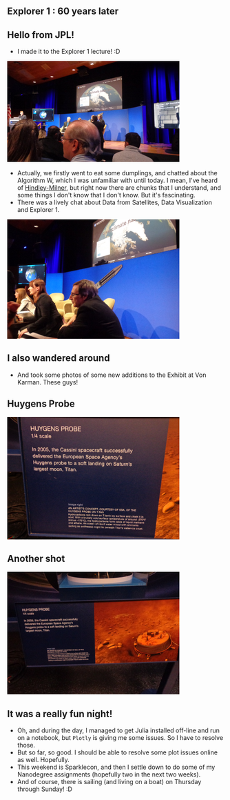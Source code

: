 ## Explorer 1 : 60 years later

## Hello from JPL!
- I made it to the Explorer 1 lecture! :D

<img src="/images/explorer/e1.png" width="400">

- Actually, we firstly went to eat some dumplings, and chatted about 
  the Algorithm W, which I was unfamiliar with until today. 
  I mean, I've heard of [Hindley-Milner](https://en.wikipedia.org/wiki/Hindley%E2%80%93Milner_type_system), but right now there are chunks
  that I understand, and some things I don't know that I don't know.
  But it's fascinating. 
- There was a lively chat about Data from Satellites, Data Visualization and Explorer 1.

<img src="/images/explorer/e4.png" width="400">

## I also wandered around
- And took some photos of some new additions to the Exhibit at Von Karman.
These guys!

## Huygens Probe

<img src="/images/explorer/e2.png" width="400">

## Another shot

<img src="/images/explorer/e3.png" width="400">

## It was a really fun night!
- Oh, and during the day, I managed to get Julia installed off-line and run on
  a notebook, but ```Plotly``` is giving me some issues. So I have to resolve those.
- But so far, so good. I should be able to resolve some plot issues online as well. 
  Hopefully.
- This weekend is Sparklecon, and then I settle down to do some of my Nanodegree assignments
  (hopefully two in the next two weeks). 
- And of course, there is sailing (and living on a boat) on Thursday through Sunday! :D
  

